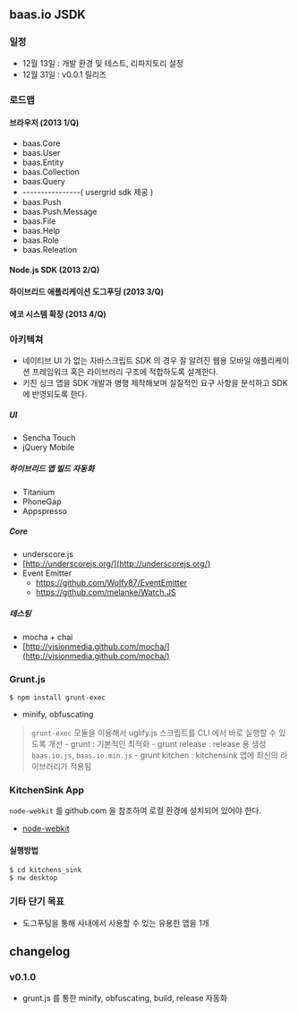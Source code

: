 ## baas.io JSDK

### 일정
* 12월 13일 : 개발 환경 및 테스트, 리파지토리 설정
* 12월 31일 : v0.0.1 릴리즈

### 로드맵
#### 브라우저 (2013 1/Q)
* baas.Core
* baas.User
* baas.Entity
* baas.Collection
* baas.Query
* ----------------( usergrid sdk 제공 )
* baas.Push
* baas.Push.Message
* baas.File
* baas.Help
* baas.Role
* baas.Releation

#### Node.js SDK (2013 2/Q)
#### 하이브리드 애플리케이션 도그푸딩 (2013 3/Q)
#### 에코 시스템 확장 (2013 4/Q)

### 아키텍쳐
* 네이티브 UI 가 없는 자바스크립트 SDK 의 경우 잘 알려진 웹용 모바일 애플리케이션 프레임워크 혹은 라이브러리 구조에 적합하도록 설계한다.
* 키친 싱크 앱을 SDK 개발과 병행 제작해보며 실질적인 요구 사항을 분석하고 SDK 에 반영되도록 한다.

##### UI
* Sencha Touch
* jQuery Mobile

##### 하이브리드 앱 빌드 자동화
* Titanium
* PhoneGap
* Appspresso

##### Core
* underscore.js
* [http://underscorejs.org/](http://underscorejs.org/)
* Event Emitter
    - https://github.com/Wolfy87/EventEmitter
    - https://github.com/melanke/Watch.JS

##### 테스팅
* mocha + chai
* [http://visionmedia.github.com/mocha/](http://visionmedia.github.com/mocha/)

### Grunt.js

```
$ npm install grunt-exec
```

* minify, obfuscating
> `grunt-exec` 모듈을 이용해서 uglify.js 스크립트를 CLI 에서 바로 실행할 수 있도록 개선
	- grunt : 기본적인 최적화
	- grunt release : release 용 생성 `baas.io.js`, `baas.io.min.js`
	- grunt kitchen : kitchensink 앱에 최신의 라이브러리가 적용됨

### KitchenSink App

`node-webkit` 를 github.com 을 참조하여 로컬 환경에 설치되어 있어야 한다.

* [node-webkit](https://github.com/rogerwang/node-webkit)

#### 실행방법

```
$ cd kitchens_sink
$ nw desktop
````

### 기타 단기 목표
* 도그푸팅을 통해 사내에서 사용할 수 있는 유용한 앱을 1개

## changelog

### v0.1.0
* grunt.js 를 통한 minify, obfuscating, build, release 자동화